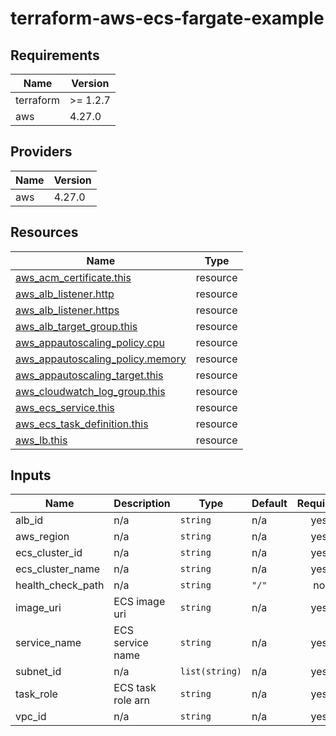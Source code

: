 # terraform-aws-ecs-fargate-example

<!-- BEGIN_TF_DOCS -->
## Requirements

| Name | Version |
|------|---------|
| terraform | >= 1.2.7 |
| aws | 4.27.0 |

## Providers

| Name | Version |
|------|---------|
| aws | 4.27.0 |

## Resources

| Name | Type |
|------|------|
| [aws_acm_certificate.this](https://registry.terraform.io/providers/hashicorp/aws/4.27.0/docs/resources/acm_certificate) | resource |
| [aws_alb_listener.http](https://registry.terraform.io/providers/hashicorp/aws/4.27.0/docs/resources/alb_listener) | resource |
| [aws_alb_listener.https](https://registry.terraform.io/providers/hashicorp/aws/4.27.0/docs/resources/alb_listener) | resource |
| [aws_alb_target_group.this](https://registry.terraform.io/providers/hashicorp/aws/4.27.0/docs/resources/alb_target_group) | resource |
| [aws_appautoscaling_policy.cpu](https://registry.terraform.io/providers/hashicorp/aws/4.27.0/docs/resources/appautoscaling_policy) | resource |
| [aws_appautoscaling_policy.memory](https://registry.terraform.io/providers/hashicorp/aws/4.27.0/docs/resources/appautoscaling_policy) | resource |
| [aws_appautoscaling_target.this](https://registry.terraform.io/providers/hashicorp/aws/4.27.0/docs/resources/appautoscaling_target) | resource |
| [aws_cloudwatch_log_group.this](https://registry.terraform.io/providers/hashicorp/aws/4.27.0/docs/resources/cloudwatch_log_group) | resource |
| [aws_ecs_service.this](https://registry.terraform.io/providers/hashicorp/aws/4.27.0/docs/resources/ecs_service) | resource |
| [aws_ecs_task_definition.this](https://registry.terraform.io/providers/hashicorp/aws/4.27.0/docs/resources/ecs_task_definition) | resource |
| [aws_lb.this](https://registry.terraform.io/providers/hashicorp/aws/4.27.0/docs/resources/lb) | resource |

## Inputs

| Name | Description | Type | Default | Required |
|------|-------------|------|---------|:--------:|
| alb\_id | n/a | `string` | n/a | yes |
| aws\_region | n/a | `string` | n/a | yes |
| ecs\_cluster\_id | n/a | `string` | n/a | yes |
| ecs\_cluster\_name | n/a | `string` | n/a | yes |
| health\_check\_path | n/a | `string` | `"/"` | no |
| image\_uri | ECS image uri | `string` | n/a | yes |
| service\_name | ECS service name | `string` | n/a | yes |
| subnet\_id | n/a | `list(string)` | n/a | yes |
| task\_role | ECS task role arn | `string` | n/a | yes |
| vpc\_id | n/a | `string` | n/a | yes |
<!-- END_TF_DOCS -->
